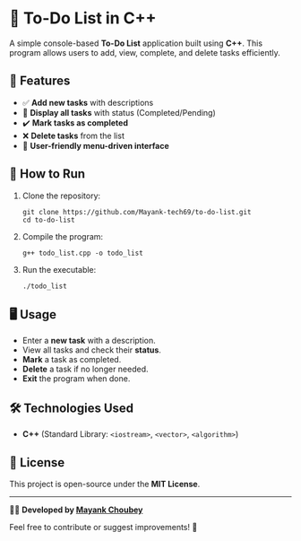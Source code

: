 <h1>📝 To-Do List in C++</h1>

<p>A simple console-based <strong>To-Do List</strong> application built using <strong>C++</strong>. This program allows users to add, view, complete, and delete tasks efficiently.</p>

<h2>🚀 Features</h2>
<ul>
  <li>✅ <strong>Add new tasks</strong> with descriptions</li>
  <li>📜 <strong>Display all tasks</strong> with status (Completed/Pending)</li>
  <li>✔️ <strong>Mark tasks as completed</strong></li>
  <li>❌ <strong>Delete tasks</strong> from the list</li>
  <li>🔄 <strong>User-friendly menu-driven interface</strong></li>
</ul>

<h2>📌 How to Run</h2>
<ol>
  <li>Clone the repository:</li>
  <pre><code>git clone https://github.com/Mayank-tech69/to-do-list.git
cd to-do-list</code></pre>
  <li>Compile the program:</li>
  <pre><code>g++ todo_list.cpp -o todo_list</code></pre>
  <li>Run the executable:</li>
  <pre><code>./todo_list</code></pre>
</ol>

<h2>🖥️ Usage</h2>
<ul>
  <li>Enter a <strong>new task</strong> with a description.</li>
  <li>View all tasks and check their <strong>status</strong>.</li>
  <li><strong>Mark</strong> a task as completed.</li>
  <li><strong>Delete</strong> a task if no longer needed.</li>
  <li><strong>Exit</strong> the program when done.</li>
</ul>



<h2>🛠️ Technologies Used</h2>
<ul>
  <li><strong>C++</strong> (Standard Library: <code>&lt;iostream&gt;</code>, <code>&lt;vector&gt;</code>, <code>&lt;algorithm&gt;</code>)</li>
</ul>

<h2>📜 License</h2>
<p>This project is open-source under the <strong>MIT License</strong>.</p>

<hr>

<p>👨‍💻 <strong>Developed by <a href="https://github.com/Mayank-tech69">Mayank Choubey</a></strong></p>
<p>Feel free to contribute or suggest improvements! 🚀</p>
